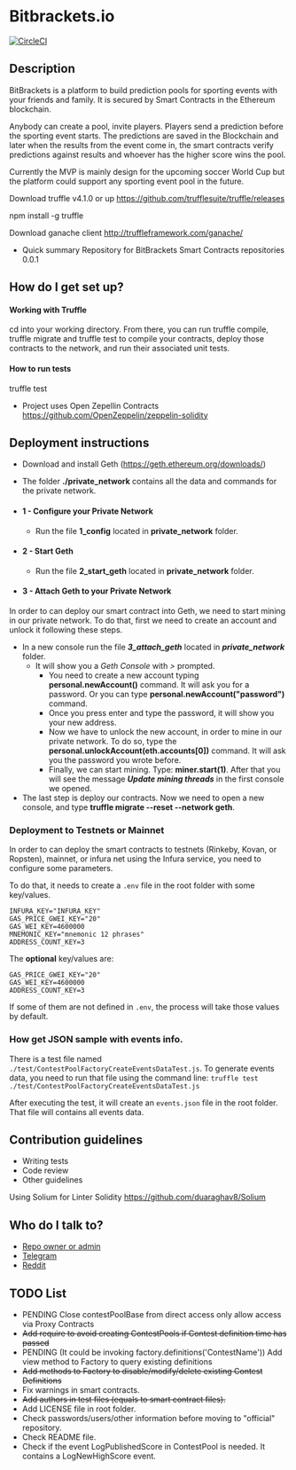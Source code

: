 # Bitbrackets.io

[![CircleCI](https://circleci.com/gh/Bitbrackets/bitbrackets_smart_contracts/tree/master.svg?style=svg)](https://circleci.com/gh/Bitbrackets/bitbrackets_smart_contracts/tree/master)
## Description

BitBrackets is a platform to build prediction pools for
sporting events with your friends and family. It is secured
by Smart Contracts in the Ethereum blockchain.

Anybody can create a pool, invite players. Players send a
prediction before the sporting event starts. The predictions
are saved in the Blockchain and later when the results
from the event come in, the smart contracts verify predictions
against results and whoever has the higher score wins the pool.

Currently the MVP is mainly design for the upcoming soccer World Cup
but the platform could support any sporting event pool in the future.

Download truffle v4.1.0 or up
https://github.com/trufflesuite/truffle/releases

npm install -g truffle

Download ganache client
http://truffleframework.com/ganache/

* Quick summary
  Repository for BitBrackets Smart Contracts repositories
  0.0.1

## How do I get set up?

#### Working with Truffle

cd into your working directory.
From there, you can run truffle compile, truffle migrate and truffle test to compile your contracts, deploy those contracts to the network, and run their associated unit tests.

#### How to run tests

truffle test

* Project uses Open Zepellin Contracts
  https://github.com/OpenZeppelin/zeppelin-solidity

## Deployment instructions

* Download and install Geth (https://geth.ethereum.org/downloads/)
* The folder **./private_network** contains all the data and commands for the private network.

* #### 1 - Configure your Private Network
  * Run the file **1_config** located in **private_network** folder.
* #### 2 - Start Geth
  * Run the file **2_start_geth** located in **private_network** folder.
* #### 3 - Attach Geth to your Private Network

In order to can deploy our smart contract into Geth, we need to start mining in our private network. To do that, first we need to create an account and unlock it following these steps.

* In a new console run the file **_3_attach_geth_** located in **_private_network_** folder.
  * It will show you a _Geth Console_ with _>_ prompted.
    * You need to create a new account typing **personal.newAccount()** command. It will ask you for a password. Or you can type **personal.newAccount("password")** command.
    * Once you press enter and type the password, it will show you your new address.
    * Now we have to unlock the new account, in order to mine in our private network. To do so, type the **personal.unlockAccount(eth.accounts[0])** command. It will ask you the password you wrote before.
    * Finally, we can start mining. Type: **miner.start(1)**. After that you will see the message **_Update mining threads_** in the first console we opened.
* The last step is deploy our contracts. Now we need to open a new console, and type **truffle migrate --reset --network geth**.

### Deployment to Testnets or Mainnet

In order to can deploy the smart contracts to testnets (Rinkeby, Kovan, or Ropsten), mainnet, or infura net using the Infura service, you need to configure some parameters.

To do that, it needs to create a `.env` file in the root folder with some key/values.

```
INFURA_KEY="INFURA_KEY"
GAS_PRICE_GWEI_KEY="20"
GAS_WEI_KEY=4600000
MNEMONIC_KEY="mnemonic 12 phrases"
ADDRESS_COUNT_KEY=3
```

The **optional** key/values are:

```
GAS_PRICE_GWEI_KEY="20"
GAS_WEI_KEY=4600000
ADDRESS_COUNT_KEY=3
```

If some of them are not defined in `.env`, the process will take those values by default.

### How get JSON sample with events info.

There is a test file named `./test/ContestPoolFactoryCreateEventsDataTest.js`. To generate events data, you need to run that file using the command line:
`truffle test ./test/ContestPoolFactoryCreateEventsDataTest.js`

After executing the test, it will create an `events.json` file in the root folder. That file will contains all events data.

## Contribution guidelines

* Writing tests
* Code review
* Other guidelines

Using Solium for Linter Solidity https://github.com/duaraghav8/Solium

## Who do I talk to?

* [Repo owner or admin](mailto:code@bitbrackets.io.com?Subject=Hello)
* [Telegram](https://t.me/bitbrackets)
* [Reddit](https://www.reddit.com/r/ethdev/comments/8cwv16/smart_contracts_for_world_cup_prediction_pool/)

## TODO List

* PENDING Close contestPoolBase from direct access only allow access via Proxy Contracts
* ~~Add require to avoid creating ContestPools if Contest definition time has passed~~
* PENDING (It could be invoking factory.definitions('ContestName')) Add view method to Factory to query existing definitions
* ~~Add methods to Factory to disable/modify/delete existing Contest Definitions~~
* Fix warnings in smart contracts.
* ~~Add authors in test files (equals to smart contract files).~~
* Add LICENSE file in root folder.
* Check passwords/users/other information before moving to "official" repository.
* Check README file.
* Check if the event LogPublishedScore in ContestPool is needed. It contains a LogNewHighScore event.
